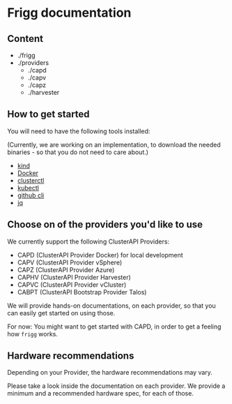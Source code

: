 # Frigg documentation

## Content

- ./frigg
- ./providers
  - ./capd
  - ./capv
  - ./capz
  - ./harvester

## How to get started

You will need to have the following tools installed:

(Currently, we are working on an implementation, 
to download the needed binaries - so that you do not need to care about.)

- [kind](https://formulae.brew.sh/formula/kind#default)
- [Docker](https://www.docker.com/products/docker-desktop/)
- [clusterctl](https://formulae.brew.sh/formula/clusterctl#default)
- [kubectl](https://formulae.brew.sh/formula/kubernetes-cli#default)
- [github cli](https://formulae.brew.sh/formula/gh#default)
- [jq](https://formulae.brew.sh/formula/jq#default)

## Choose on of the providers you'd like to use

We currently support the following ClusterAPI Providers:

- CAPD (ClusterAPI Provider Docker) for local development
- CAPV (ClusterAPI Provider vSphere)
- CAPZ (ClusterAPI Provider Azure)
- CAPHV (ClusterAPI Provider Harvester)
- CAPVC (ClusterAPI Provider vCluster)
- CABPT (ClusterAPI Bootstrap Provider Talos)

We will provide hands-on documentations, on each provider, so that
you can easily get started on using those.

For now: You might want to get started with CAPD, in order to get a feeling how `frigg`
works.

## Hardware recommendations

Depending on your Provider, the hardware recommendations may vary.

Please take a look inside the documentation on each provider.
We provide a minimum and a recommended hardware spec, for each of those.